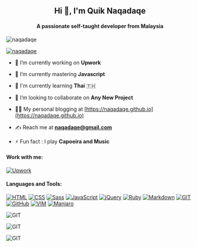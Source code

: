 <h2 align="center">Hi 👋, I'm Quik Naqadaqe</h1>
<h4 align="center">A passionate self-taught developer from Malaysia</h3>

<p align="left"> <img src="https://komarev.com/ghpvc/?username=naqadaqe&label=Profile%20views&color=0e75b6&style=flat" alt="naqadaqe" /> </p>

<p align="left"> <a href="https://github.com/ryo-ma/github-profile-trophy"><img src="https://github-profile-trophy.vercel.app/?username=naqadaqe" alt="naqadaqe" /></a> </p>

- 👔 I’m currently working on **Upwork** 

- 🌱 I’m currently mastering **Javascript**

- 💬 I'm currently learning **Thai** 🇹🇭
  
- 🤝 I’m looking to collaborate on **Any New Project**

- 👨‍💻 My personal blogging at [https://naqadaqe.github.io](https://naqadaqe.github.io)

- ✍️ Reach me at **naqadaqe@gmail.com**

- ⚡ Fun fact : I play **Capoeira and Music**

#### Work with me:

[![Upwork](https://img.shields.io/badge/UpWork-6FDA44?style=for-the-badge&logo=Upwork&logoColor=white)](https://www.upwork.com/freelancers/~016aa03f9cad325249)

#### Languages and Tools:


[![HTML](https://img.shields.io/badge/HTML5-E34F26?style=for-the-badge&logo=html5&logoColor=white)](#)
[![CSS](https://img.shields.io/badge/CSS3-1572B6?style=for-the-badge&logo=css3&logoColor=white)](#)
[![Sass](https://img.shields.io/badge/Sass-CC6699?style=for-the-badge&logo=sass&logoColor=white)](#)
[![JavaScript](https://img.shields.io/badge/JavaScript-323330?style=for-the-badge&logo=javascript&logoColor=F7DF1E)](#)
[![jQuery](https://img.shields.io/badge/jQuery-0769AD?style=for-the-badge&logo=jquery&logoColor=white)](#)
[![Ruby](https://img.shields.io/badge/Ruby-CC342D?style=for-the-badge&logo=ruby&logoColor=white)](#)
[![Markdown](https://img.shields.io/badge/Markdown-000000?style=for-the-badge&logo=markdown&logoColor=white)](#)
[![GIT](https://img.shields.io/badge/GIT-E44C30?style=for-the-badge&logo=git&logoColor=white)](#)
[![GitHub](https://img.shields.io/badge/GitHub-100000?style=for-the-badge&logo=github&logoColor=white)](#)
[![VIM](https://img.shields.io/badge/VIM-%2311AB00.svg?&style=for-the-badge&logo=vim&logoColor=white)](#)
[![Manjaro](https://img.shields.io/badge/manjaro-35BF5C?style=for-the-badge&logo=manjaro&logoColor=white)](#)


![GIT](https://github-readme-stats.vercel.app/api?username=naqadaqe&theme=blue-green)

![GIT](https://github-readme-stats.vercel.app/api?username={naqadaqe}&theme=blue-green)

![GIT](https://github-readme-stats.vercel.app/api/top-langs/?username=naqadaqe&theme=blue-green)

